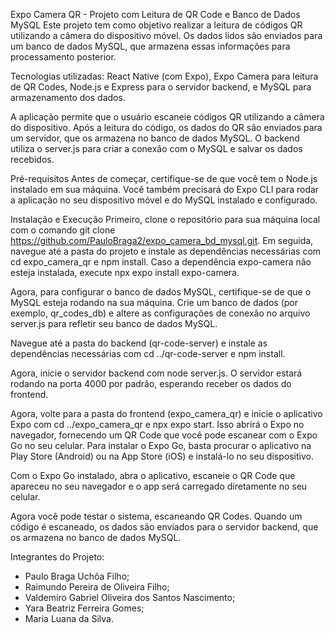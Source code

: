Expo Camera QR - Projeto com Leitura de QR Code e Banco de Dados MySQL
Este projeto tem como objetivo realizar a leitura de códigos QR utilizando a câmera do dispositivo móvel. Os dados lidos são enviados para um banco de dados MySQL, que armazena essas informações para processamento posterior.

Tecnologias utilizadas: React Native (com Expo), Expo Camera para leitura de QR Codes, Node.js e Express para o servidor backend, e MySQL para armazenamento dos dados.

A aplicação permite que o usuário escaneie códigos QR utilizando a câmera do dispositivo. Após a leitura do código, os dados do QR são enviados para um servidor, que os armazena no banco de dados MySQL. O backend utiliza o server.js para criar a conexão com o MySQL e salvar os dados recebidos.

Pré-requisitos
Antes de começar, certifique-se de que você tem o Node.js instalado em sua máquina. Você também precisará do Expo CLI para rodar a aplicação no seu dispositivo móvel e do MySQL instalado e configurado.

Instalação e Execução
Primeiro, clone o repositório para sua máquina local com o comando git clone https://github.com/PauloBraga2/expo_camera_bd_mysql.git. Em seguida, navegue até a pasta do projeto e instale as dependências necessárias com cd expo_camera_qr e npm install. Caso a dependência expo-camera não esteja instalada, execute npx expo install expo-camera.

Agora, para configurar o banco de dados MySQL, certifique-se de que o MySQL esteja rodando na sua máquina. Crie um banco de dados (por exemplo, qr_codes_db) e altere as configurações de conexão no arquivo server.js para refletir seu banco de dados MySQL.

Navegue até a pasta do backend (qr-code-server) e instale as dependências necessárias com cd ../qr-code-server e npm install.

Agora, inicie o servidor backend com node server.js. O servidor estará rodando na porta 4000 por padrão, esperando receber os dados do frontend.

Agora, volte para a pasta do frontend (expo_camera_qr) e inicie o aplicativo Expo com cd ../expo_camera_qr e npx expo start. Isso abrirá o Expo no navegador, fornecendo um QR Code que você pode escanear com o Expo Go no seu celular. Para instalar o Expo Go, basta procurar o aplicativo na Play Store (Android) ou na App Store (iOS) e instalá-lo no seu dispositivo.

Com o Expo Go instalado, abra o aplicativo, escaneie o QR Code que apareceu no seu navegador e o app será carregado diretamente no seu celular.

Agora você pode testar o sistema, escaneando QR Codes. Quando um código é escaneado, os dados são enviados para o servidor backend, que os armazena no banco de dados MySQL.

Integrantes do Projeto:
- Paulo Braga Uchôa Filho;
- Raimundo Pereira de Oliveira Filho;
- Valdemiro Gabriel Oliveira dos Santos Nascimento;
- Yara Beatriz Ferreira Gomes;
- Maria Luana da Silva.
